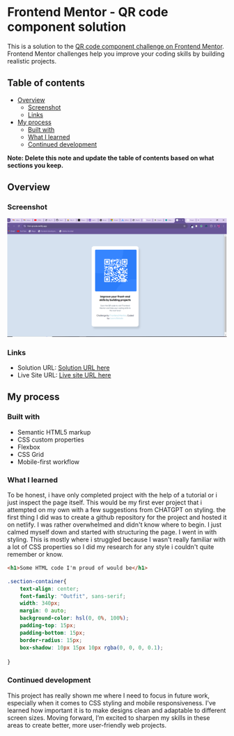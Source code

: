 # Frontend Mentor - QR code component solution

This is a solution to the [QR code component challenge on Frontend Mentor](https://www.frontendmentor.io/challenges/qr-code-component-iux_sIO_H). Frontend Mentor challenges help you improve your coding skills by building realistic projects. 

## Table of contents

- [Overview](#overview)
  - [Screenshot](#screenshot)
  - [Links](#links)
- [My process](#my-process)
  - [Built with](#built-with)
  - [What I learned](#what-i-learned)
  - [Continued development](#continued-development)

**Note: Delete this note and update the table of contents based on what sections you keep.**

## Overview

### Screenshot

![This is a screenshot of my project](./qr-code%20project.png)



### Links

- Solution URL: [Solution URL here](https://github.com/Temiloluwa16/frontend-mentor)
- Live Site URL: [Live site URL here](https://first-qrcode.netlify.app/)

## My process

### Built with

- Semantic HTML5 markup
- CSS custom properties
- Flexbox
- CSS Grid
- Mobile-first workflow


### What I learned

To be honest, i have only completed project with the help of a tutorial or i just inspect the page itself. This would be my first ever project that i attempted on my own with a few suggestions from CHATGPT on styling. the first thing I did was to create a github repository for the project and hosted it on netlify. I was rather overwhelmed and didn't know where to begin. I just calmed myself down and started with structuring the page. I went in with styling. This is mostly where i struggled because I wasn't really familiar with a lot of CSS properties so I did my research for any style i couldn't quite remember or know.


```html
<h1>Some HTML code I'm proud of would be</h1>


```
```css
.section-container{
    text-align: center;
    font-family: "Outfit", sans-serif;
    width: 340px;
    margin: 0 auto;
    background-color: hsl(0, 0%, 100%);
    padding-top: 15px;
    padding-bottom: 15px;
    border-radius: 15px;
    box-shadow: 10px 15px 10px rgba(0, 0, 0, 0.1);

}
```



### Continued development

This project has really shown me where I need to focus in future work, especially when it comes to CSS styling and mobile responsiveness. I've learned how important it is to make designs clean and adaptable to different screen sizes. Moving forward, I’m excited to sharpen my skills in these areas to create better, more user-friendly web projects.




